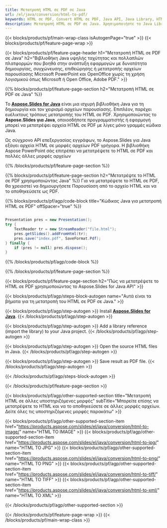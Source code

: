 ```yaml
---
title: Μετατροπή HTML σε PDF σε Java
url: /el/java/conversion/html-to-pdf/
keywords: HTML σε PDF, Convert HTML σε PDF, Java API, Java Library, HTML, PDF
description: Μετατροπή HTML σε PDF σε Java. Χρησιμοποιήστε το Java Library API για να μετατρέψετε αρχεία HTML σε PDF
---
```


{{< blocks/products/pf/main-wrap-class isAutogenPage="true" >}}
{{< blocks/products/pf/feature-page-wrap >}}

{{< blocks/products/pf/feature-page-header h1="Μετατροπή HTML σε PDF σε Java" h2="Βιβλιοθήκη Java υψηλής ταχύτητας και πολλαπλών πλατφορμών που βοηθά στην ανάπτυξη εφαρμογών με δυνατότητα δημιουργίας, συγχώνευσης, επιθεώρησης ή μετατροπής αρχείων παρουσίασης Microsoft PowerPoint και OpenOffice χωρίς τη χρήση λογισμικού όπως Microsoft ή Open Office, Adobe PDF." >}}

{{% blocks/products/pf/feature-page-section h2="Μετατροπή HTML σε PDF σε Java" %}}

Το [**Aspose.Slides for Java**](https://products.aspose.com/slides/el/java/) είναι μια ισχυρή βιβλιοθήκη Java για τη δημιουργία και τον χειρισμό αρχείων παρουσίασης. Επιπλέον, παρέχει ευέλικτους τρόπους μετατροπής του HTML σε PDF. Χρησιμοποιώντας το **Aspose.Slides για Java**, οποιοσδήποτε προγραμματιστής ή εφαρμογή μπορεί να μετατρέψει αρχεία HTML σε PDF με λίγες μόνο γραμμές κώδικα Java.

Ως σύγχρονο API επεξεργασίας εγγράφων, το Aspose.Slides για Java εξάγει αρχεία HTML σε μορφές αρχείων PDF γρήγορα. Η βιβλιοθήκη Aspose PowerPoint σάς επιτρέπει να μετατρέψετε το HTML σε PDF και πολλές άλλες μορφές αρχείων

{{% /blocks/products/pf/feature-page-section %}}

{{% blocks/products/pf/feature-page-section  h2="Μετατρέψτε το HTML σε PDF χρησιμοποιώντας Java" %}}
Για να μετατρέψετε το HTML σε PDF, θα χρειαστεί να δημιουργήσετε Παρουσίαση από το αρχείο HTML και να το αποθηκεύσετε ως PDF.

{{% blocks/products/pf/agp/code-block title="Κώδικας Java για μετατροπή HTML σε PDF" offSpacer="true" %}}

```java

Presentation pres = new Presentation();
try {
    TextReader tr = new StreamReader("file.html");
    pres.getSlides().addFromHtml(tr);
    pres.save("index.pdf", SaveFormat.Pdf);
} finally {
    if (pres != null) pres.dispose();
}
```


{{% /blocks/products/pf/agp/code-block %}}

{{% /blocks/products/pf/feature-page-section %}}

{{< blocks/products/pf/feature-page-section  h2="Πώς να μετατρέψετε το HTML σε PDF χρησιμοποιώντας το Aspose.Slides for Java API" >}}

{{< blocks/products/pf/agp/steps-block-autogen name="Αυτά είναι τα βήματα για τη μετατροπή του HTML σε PDF σε Java." >}}

{{< blocks/products/pf/agp/step-autogen >}}
Install [**Aspose.Slides for Java**](https://products.aspose.com/slides/el/java/).
{{< /blocks/products/pf/agp/step-autogen >}}

{{< blocks/products/pf/agp/step-autogen >}}
Add a library reference (import the library) to your Java project.
{{< /blocks/products/pf/agp/step-autogen >}}

{{< blocks/products/pf/agp/step-autogen >}}
Open the source HTML files in Java.
{{< /blocks/products/pf/agp/step-autogen >}}

{{< blocks/products/pf/agp/step-autogen >}}
Save result as PDF file.
{{< /blocks/products/pf/agp/step-autogen >}}

{{< /blocks/products/pf/agp/steps-block-autogen >}}

{{< /blocks/products/pf/feature-page-section >}}

{{< blocks/products/pf/agp/other-supported-section title="Μετατροπή HTML σε άλλες υποστηριζόμενες μορφές" subTitle="Μπορείτε επίσης να μετατρέψετε το HTML και να το αποθηκεύσετε σε άλλες μορφές αρχείων. Δείτε όλες τις υποστηριζόμενες μορφές παρακάτω" >}}

{{< blocks/products/pf/agp/other-supported-section-item href="https://products.aspose.com/slides/el/java/conversion/html-to-image/" name="HTML TO IMAGE" >}}
{{< blocks/products/pf/agp/other-supported-section-item href="https://products.aspose.com/slides/el/java/conversion/html-to-jpg/" name="HTML TO JPG" >}}
{{< blocks/products/pf/agp/other-supported-section-item href="https://products.aspose.com/slides/el/java/conversion/html-to-png/" name="HTML TO PNG" >}}
{{< blocks/products/pf/agp/other-supported-section-item href="https://products.aspose.com/slides/el/java/conversion/html-to-tiff/" name="HTML TO TIFF" >}}
{{< blocks/products/pf/agp/other-supported-section-item href="https://products.aspose.com/slides/el/java/conversion/html-to-xml/" name="HTML TO XML" >}}


{{< /blocks/products/pf/agp/other-supported-section >}}

{{< /blocks/products/pf/feature-page-wrap >}}
{{< /blocks/products/pf/main-wrap-class >}}